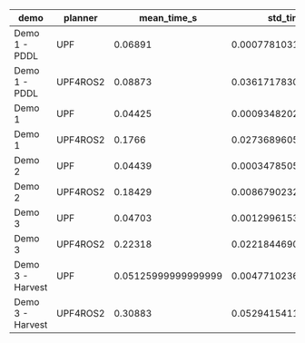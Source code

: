 demo              |  planner   |  mean_time_s          |  std_time_s             |  num_runs
------------------|------------|-----------------------|-------------------------|----------
Demo 1 - PDDL     |  UPF       |  0.06891              |  0.0007781031065639372  |  10
Demo 1 - PDDL     |  UPF4ROS2  |  0.08873              |  0.03617178304823925    |  10
Demo 1            |  UPF       |  0.04425              |  0.0009348202441586781  |  10
Demo 1            |  UPF4ROS2  |  0.1766               |  0.027368960520998957   |  10
Demo 2            |  UPF       |  0.04439              |  0.0003478505426185197  |  10
Demo 2            |  UPF4ROS2  |  0.18429              |  0.008679023242533935   |  10
Demo 3            |  UPF       |  0.04703              |  0.001299615327702778   |  10
Demo 3            |  UPF4ROS2  |  0.22318              |  0.0221844690418019     |  10
Demo 3 - Harvest  |  UPF       |  0.05125999999999999  |  0.004771023649770213   |  10
Demo 3 - Harvest  |  UPF4ROS2  |  0.30883              |  0.05294154113527276    |  10
